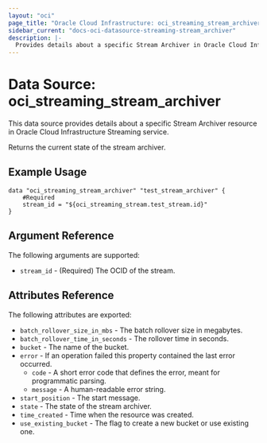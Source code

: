 ```yaml
---
layout: "oci"
page_title: "Oracle Cloud Infrastructure: oci_streaming_stream_archiver"
sidebar_current: "docs-oci-datasource-streaming-stream_archiver"
description: |-
  Provides details about a specific Stream Archiver in Oracle Cloud Infrastructure Streaming service
---
```


# Data Source: oci_streaming_stream_archiver
This data source provides details about a specific Stream Archiver resource in Oracle Cloud Infrastructure Streaming service.

Returns the current state of the stream archiver.


## Example Usage

```hcl
data "oci_streaming_stream_archiver" "test_stream_archiver" {
	#Required
	stream_id = "${oci_streaming_stream.test_stream.id}"
}
```

## Argument Reference

The following arguments are supported:

* `stream_id` - (Required) The OCID of the stream. 


## Attributes Reference

The following attributes are exported:

* `batch_rollover_size_in_mbs` - The batch rollover size in megabytes.
* `batch_rollover_time_in_seconds` - The rollover time in seconds.
* `bucket` - The name of the bucket.
* `error` - If an operation failed this property contained the last error occurred.
	* `code` - A short error code that defines the error, meant for programmatic parsing.
	* `message` - A human-readable error string.
* `start_position` - The start message.
* `state` - The state of the stream archiver.
* `time_created` - Time when the resource was created.
* `use_existing_bucket` - The flag to create a new bucket or use existing one.

